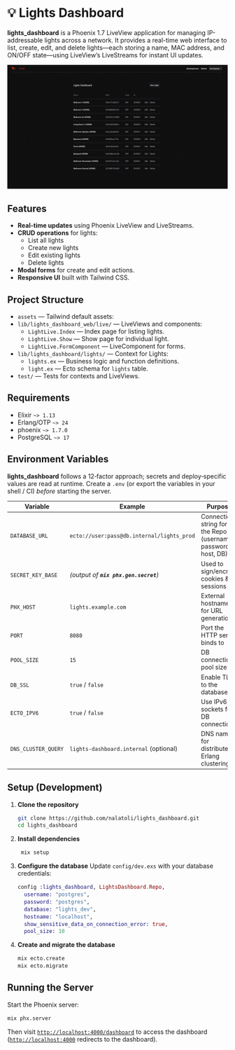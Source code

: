 # 💡 Lights Dashboard

**lights_dashboard** is a Phoenix 1.7 LiveView application for managing IP-addressable lights across a network. It provides a real-time web interface to list, create, edit, and delete lights—each storing a name, MAC address, and ON/OFF state—using LiveView’s LiveStreams for instant UI updates.

![Demo](assets/demo.gif)


## Features

- **Real-time updates** using Phoenix LiveView and LiveStreams.
- **CRUD operations** for lights:
  - List all lights
  - Create new lights
  - Edit existing lights
  - Delete lights
- **Modal forms** for create and edit actions.
- **Responsive UI** built with Tailwind CSS.

## Project Structure

- `assets` — Tailwind default assets:
- `lib/lights_dashboard_web/live/` — LiveViews and components:
  - `LightLive.Index` — Index page for listing lights.
  - `LightLive.Show` — Show page for individual light.
  - `LightLive.FormComponent` — LiveComponent for forms.
- `lib/lights_dashboard/lights/` — Context for Lights:
  - `lights.ex` — Business logic and function definitions.
  - `light.ex` — Ecto schema for `lights` table.
- `test/` — Tests for contexts and LiveViews.

## Requirements

- Elixir `~> 1.13`
- Erlang/OTP `~> 24`
- phoenix `~> 1.7.0`
- PostgreSQL `~> 17`

## Environment Variables

**lights_dashboard** follows a 12‑factor approach; secrets and deploy‑specific values are read at runtime. Create a `.env` (or export the variables in your shell / CI) *before* starting the server.

| Variable            | Example                                    | Purpose                                                       |
| ------------------- | ------------------------------------------ | ------------------------------------------------------------- |
| `DATABASE_URL`      | `ecto://user:pass@db.internal/lights_prod` | Connection string for the Repo (username, password, host, DB) |
| `SECRET_KEY_BASE`   | *(output of **`mix phx.gen.secret`**)*     | Used to sign/encrypt cookies & sessions                       |
| `PHX_HOST`          | `lights.example.com`                       | External hostname for URL generation                          |
| `PORT`              | `8080`                                     | Port the HTTP server binds to                                 |
| `POOL_SIZE`         | `15`                                       | DB connection pool size                                       |
| `DB_SSL`            | `true` / `false`                           | Enable TLS to the database                                    |
| `ECTO_IPV6`         | `true` / `false`                           | Use IPv6 sockets for DB connections                           |
| `DNS_CLUSTER_QUERY` | `lights-dashboard.internal` (optional)     | DNS name for distributed Erlang clustering                    |

## Setup (Development)

1. **Clone the repository**
   ```bash
   git clone https://github.com/nalatoli/lights_dashboard.git
   cd lights_dashboard
   ```

2. **Install dependencies**
   ```bash
    mix setup
   ```

3. **Configure the database**
   Update `config/dev.exs` with your database credentials:
   ```elixir
   config :lights_dashboard, LightsDashboard.Repo,
     username: "postgres",
     password: "postgres",
     database: "lights_dev",
     hostname: "localhost",
     show_sensitive_data_on_connection_error: true,
     pool_size: 10
   ```

4. **Create and migrate the database**
   ```bash
   mix ecto.create
   mix ecto.migrate
   ```

## Running the Server

Start the Phoenix server:
```bash
mix phx.server
```
Then visit [`http://localhost:4000/dashboard`](http://localhost:4000/dashboard) to access the dashboard ([`http://localhost:4000`](http://localhost:4000) redirects to the dashboard).
